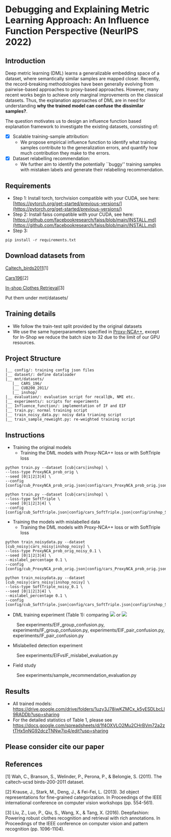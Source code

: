 
Debugging and Explaining Metric Learning Approach: An Influence Function Perspective (NeurIPS 2022)
==============================================================================

## Introduction
Deep metric learning (DML) learns a generalizable embedding space of a dataset, where semantically similar samples are mapped closer.
Recently, the record-breaking methodologies have been generally evolving from pairwise-based approaches to proxy-based approaches.
However, many recent works begin to achieve only marginal improvements on the classical datasets.
Thus, the explanation approaches of DML are in need for understanding
**why the trained model can confuse the dissimilar samples?**.

The question motivates us to design an influence function based explanation framework to investigate the existing datasets, consisting of:
- [x] Scalable training-sample attribution:
    - We propose empirical influence function to identify what training samples contribute to the generalization errors, and quantify how much contribution they make to the errors.
- [x] Dataset relabelling recommendation:
    - We further aim to identify the potentially ``buggy'' training samples with mistaken labels and generate their relabelling recommendation.

## Requirements
- Step 1: Install torch, torchvision compatible with your CUDA, see here: [https://pytorch.org/get-started/previous-versions/](https://pytorch.org/get-started/previous-versions/)
- Step 2: Install faiss compatible with your CUDA, see here: [https://github.com/facebookresearch/faiss/blob/main/INSTALL.md](https://github.com/facebookresearch/faiss/blob/main/INSTALL.md)
- Step 3: 
```
pip install -r requirements.txt
```

## Download datasets from
[Caltech_birds2011](http://www.vision.caltech.edu/datasets/cub_200_2011/)\[1\]

[Cars196](https://ai.stanford.edu/%7Ejkrause/cars/car_dataset.html)\[2\]

[In-shop Clothes Retrieval](https://mmlab.ie.cuhk.edu.hk/projects/DeepFashion/InShopRetrieval.html)\[3\]

Put them under mnt/datasets/

## Training details
- We follow the train-test split provided by the original datasets
- We use the same hyperparameters specified in [Proxy-NCA++](https://github.com/euwern/proxynca_pp), except for In-Shop we reduce the batch size to 32 due to the limit of our GPU resources.

## Project Structure
```
|__ config/: training config json files
|__ dataset/: define dataloader
|__ mnt/datasets/
   |__ CARS_196/
   |__ CUB200_2011/
   |__ inshop/
|__ evaluation/: evaluation script for recall@k, NMI etc.
|__ experiments/: scripts for experiments
|__ Influence_function/: implementation of IF and EIF
|__ train.py: normal training script
|__ train_noisy_data.py: noisy data trianing script
|__ train_sample_reweight.py: re-weighted training script
```

## Instructions
- Training the original models
  - Training the DML models with Proxy-NCA++ loss or with SoftTriple loss
```
python train.py --dataset [cub|cars|inshop] \
--loss-type ProxyNCA_prob_orig \
--seed [0|1|2|3|4] \
--config [config/cub_ProxyNCA_prob_orig.json|config/cars_ProxyNCA_prob_orig.json|config/inshop_ProxyNCA_prob_orig.json]
```
```
python train.py --dataset [cub|cars|inshop] \
--loss-type SoftTriple \
--seed [0|1|2|3|4] \
--config [config/cub_SoftTriple.json|config/cars_SoftTriple.json|config/inshop_SoftTriple.json]
```

- Training the models with mislabelled data
  - Training the DML models with Proxy-NCA++ loss or with SoftTriple loss
```
python train_noisydata.py --dataset [cub_noisy|cars_noisy|inshop_noisy] \
--loss-type ProxyNCA_prob_orig_noisy_0.1 \
--seed [0|1|2|3|4] \
--mislabel_percentage 0.1 \
--config [config/cub_ProxyNCA_prob_orig.json|config/cars_ProxyNCA_prob_orig.json|config/inshop_ProxyNCA_prob_orig.json]
```
```
python train_noisydata.py --dataset [cub_noisy|cars_noisy|inshop_noisy] \
--loss-type SoftTriple_noisy_0.1 \
--seed [0|1|2|3|4] \
--mislabel_percentage 0.1 \
--config [config/cub_SoftTriple.json|config/cars_SoftTriple.json|config/inshop_SoftTriple.json]
```

- DML training experiment (Table 1): comparing <img src="https://render.githubusercontent.com/render/math?math=\triangle d(p)"> or <img src="https://render.githubusercontent.com/render/math?math=\triangle d(G_p)">
  
  &nbsp;&nbsp;&nbsp;See experiments/EIF_group_confusion.py, experiments/IF_group_confusion.py, experiments/EIF_pair_confusion.py, experiments/IF_pair_confusion.py

- Mislabelled detection experiment

  &nbsp;&nbsp;&nbsp;See experiments/EIFvsIF_mislabel_evaluation.py

- Field study 

  &nbsp;&nbsp;&nbsp;See experiments/sample_recommendation_evaluation.py

## Results
- All trained models: https://drive.google.com/drive/folders/1uzy3J78iwKZMCx_k5yESDLbcLl9RADDb?usp=sharing
- For the detailed statistics of Table 1, please see https://docs.google.com/spreadsheets/d/1f4OXVLO2Mu2CHrBVm72a2ztTHx5nNG92dczTNNw7io4/edit?usp=sharing

## Please consider cite our paper

## References
[1] Wah, C., Branson, S., Welinder, P., Perona, P., & Belongie, S. (2011). The caltech-ucsd birds-200-2011 dataset.

[2] Krause, J., Stark, M., Deng, J., & Fei-Fei, L. (2013). 3d object representations for fine-grained categorization. In Proceedings of the IEEE international conference on computer vision workshops (pp. 554-561).

[3] Liu, Z., Luo, P., Qiu, S., Wang, X., & Tang, X. (2016). Deepfashion: Powering robust clothes recognition and retrieval with rich annotations. In Proceedings of the IEEE conference on computer vision and pattern recognition (pp. 1096-1104).
